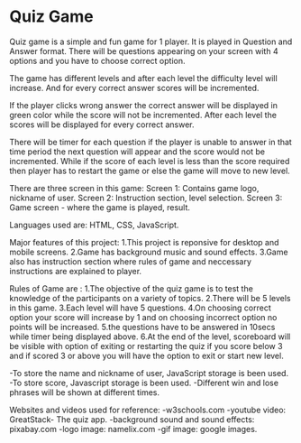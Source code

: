 # Quiz Game 

Quiz game is a simple and fun game for 1 player. It is played in Question and Answer format. There will be questions appearing on your screen with 4 options and you have to choose correct option.

The game has different levels and after each level the difficulty level will increase. And for every correct answer scores will be incremented. 

If the player clicks wrong answer the correct answer will be displayed in green color while the score will not be incremented. After each level the scores will be displayed for every correct answer. 

There will be timer for each question if the player is unable to answer in that time period the next question will appear and the score would not be incremented. While if the score of each level is less than the score required then player has to restart the game or else the game will move to new level.

There are three screen in this game:
Screen 1: Contains game logo, nickname of user.
Screen 2:  Instruction section, level selection.
Screen 3: Game screen - where the game is played, result.


Languages used are: HTML, CSS, JavaScript. 

Major features of this project:
1.This project is reponsive for desktop and mobile screens. 
2.Game has background music and sound effects. 
3.Game also has instruction section where rules of game and neccessary instructions are explained to player. 


Rules of Game are :
1.The objective of the quiz game is to test the knowledge of the participants on a variety of topics.
2.There will be 5 levels in this game. 
3.Each level will have 5 questions.
4.On choosing correct option your score will increase by 1 and on choosing incorrect option no points will be increased. 
5.the questions have to be answered in 10secs while timer being displayed above. 
6.At the end of the level, scoreboard will be visible with option of exiting or restarting the quiz if you score below 3 and if scored 3 or above you will have the option to exit or start new level.


-To store the name and nickname of user, JavaScript storage is been used. 
-To store score, Javascript storage is been used. 
-Different win and lose phrases will be shown at different times. 



Websites and videos used for reference:
-w3schools.com
-youtube video: GreatStack- The quiz app. 
-background sound and sound effects: pixabay.com
-logo image: namelix.com
-gif image: google images.











